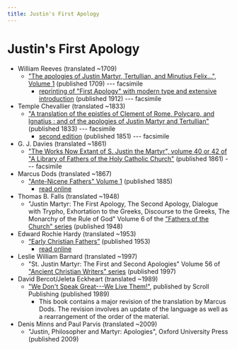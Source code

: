 ```yaml
---
title: Justin's First Apology
---
```


# Justin's First Apology

* William Reeves (translated ~1709)
  * ["The apologies of Justin Martyr, Tertullian, and Minutius Felix...", Volume 1](https://archive.org/details/apologiesofjusti01reev) (published 1709) --- facsimile
    * [reprinting of "First Apology" with modern type and extensive introduction](https://archive.org/details/firstapologyofju00justuoft) (published 1912) --- facsimile
* Temple Chevallier (translated ~1833)
  * ["A translation of the epistles of Clement of Rome, Polycarp, and Ignatius : and of the apologies of Justin Martyr and Tertullian"](https://archive.org/details/ATranslationOfTheEpistlesOfClement) (published 1833) --- facsimile
    * [second edition](https://archive.org/details/translationofepi00chev) (published 1851) --- facsimile
* G. J. Davies (translated ~1861)
  * ["The Works Now Extant of S. Justin the Martyr", volume 40 or 42 of "A Library of Fathers of the Holy Catholic Church"](https://archive.org/details/worksnowextantof40just) (published 1861) --- facsimile
* Marcus Dods (translated ~1867)
  * ["Ante-Nicene Fathers" Volume 1](anf.html) (published 1885)
    * [read online](http://www.ccel.org/ccel/schaff/anf01.viii.ii.html)
* Thomas B. Falls (translated ~1948)
  * "Justin Martyr: The First Apology, The Second Apology, Dialogue with Trypho, Exhortation to the Greeks, Discourse to the Greeks, The Monarchy of the Rule of God" Volume 6 of the ["Fathers of the Church" series](fathersofthechurch.html) (published 1948)
* Edward Rochie Hardy (translated ~1953)
  * [“Early Christian Fathers”](ecf.html) (published 1953)
    * [read online](http://www.ccel.org/ccel/richardson/fathers.x.ii.html)
* Leslie William Barnard (translated ~1997)
  * "St. Justin Martyr: The First and Second Apologies" Volume 56 of ["Ancient Christian Writers" series](ancientchristianwriters.html) (published 1997)
* David Bercot/Jeleta Eckheart (translated ~1989)
  * ["We Don't Speak Great---We Live Them!"](https://books.google.com/books?id=SKxjMnUFmAoC), published by Scroll Publishing (published 1989)
    * This book contains a major revision of the translation by Marcus Dods. The revision involves an update of the language as well as a rearrangement of the order of the material.
* Denis Minns and Paul Parvis (translated ~2009)
  * "Justin, Philosopher and Martyr: Apologies", Oxford University Press (published 2009)
